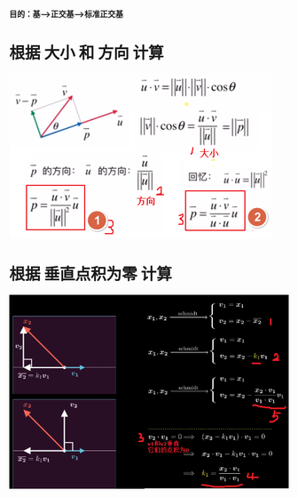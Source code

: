 **目的：基-->正交基-->标准正交基**  

# 根据 大小 和 方向 计算
![](../photo/Pasted%20image%2020240226190750.png)

# 根据 垂直点积为零 计算
![](../photo/Pasted%20image%2020240312144539.png)